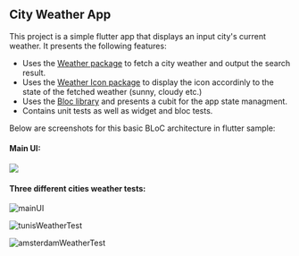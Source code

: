 ## City Weather App

This project is a simple flutter app that displays an input city's current weather. It presents the following features:

- Uses the [Weather package](https://pub.dev/packages/weather) to fetch a city weather and output the search result.
- Uses the [Weather Icon package](https://pub.dev/packages/weather_icons) to display the icon accordinly to the state of the fetched weather (sunny, cloudy etc.)
- Uses the [Bloc library](https://bloclibrary.dev) and presents a cubit for the app state managment.
- Contains unit tests as well as widget and bloc tests.

 Below are screenshots for this basic BLoC architecture in flutter sample: 
#### Main UI:
![](https://raw.githubusercontent.com/AmalH/FibonacciTask/master/screenshots/mainUI.png)

#### Three different cities weather tests:
![mainUI](https://raw.githubusercontent.com/AmalH/FibonacciTask/master/screenshots/berlinWeatherTest.png)

![tunisWeatherTest](https://raw.githubusercontent.com/AmalH/FibonacciTask/master/screenshots/tunisWeatherTest.png)

![amsterdamWeatherTest](https://raw.githubusercontent.com/AmalH/FibonacciTask/master/screenshots/amsterdamWeatherTest.png)